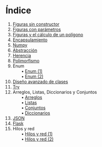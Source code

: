 # Índice

1. [Figuras sin constructor](https://github.com/eliancamcar21/Programaci-n-Orientada-a-Objetos/blob/main/Practica1.py)  
2. [Figuras con parámetros](https://github.com/eliancamcar21/Programaci-n-Orientada-a-Objetos/blob/main/Practica2.py)  
3. [Figuras y el cálculo de un polígono](https://github.com/eliancamcar21/Programaci-n-Orientada-a-Objetos/blob/main/Practica3.py)  
4. [Encapsulamiento](https://github.com/eliancamcar21/Programaci-n-Orientada-a-Objetos/blob/main/Practica4.py)  
5. [Numpy](https://github.com/eliancamcar21/Programaci-n-Orientada-a-Objetos/blob/main/Practica5.py)  
6. [Abstracción](https://github.com/eliancamcar21/Programaci-n-Orientada-a-Objetos/blob/main/Practica6.py)  
7. [Herencia](https://github.com/eliancamcar21/Programaci-n-Orientada-a-Objetos/blob/main/Practica7.py)  
8. [Polimorfismo](https://github.com/eliancamcar21/Programaci-n-Orientada-a-Objetos/blob/main/Practica8.py)  
9. Enum  
  • [Enum (1)](https://github.com/eliancamcar21/Programaci-n-Orientada-a-Objetos/blob/main/Practica9.py)  
  • [Enum (2)](https://github.com/eliancamcar21/Programaci-n-Orientada-a-Objetos/blob/main/Practica9(2).py)  
10. [Diseño avanzado de clases](https://github.com/eliancamcar21/Programaci-n-Orientada-a-Objetos/blob/main/Practica10.py)  
11. [Try](https://github.com/eliancamcar21/Programaci-n-Orientada-a-Objetos/blob/main/Practica12.py)  
12. Arreglos, Listas, Diccionarios y Conjuntos  
  • [Arreglos](https://github.com/eliancamcar21/Programaci-n-Orientada-a-Objetos/blob/main/Practica13(Arreglos).py)  
  • [Listas](https://github.com/eliancamcar21/Programaci-n-Orientada-a-Objetos/blob/main/Practica13(Lista).py)  
  • [Conjuntos](https://github.com/eliancamcar21/Programaci-n-Orientada-a-Objetos/blob/main/Practica13(Conjuntos).py)  
  • [Diccionarios](https://github.com/eliancamcar21/Programaci-n-Orientada-a-Objetos/blob/main/Practica13(Diccionarios).py)  
13. [JSON](https://github.com/eliancamcar21/Programaci-n-Orientada-a-Objetos/blob/main/Practica14.py)  
14. [Flask](https://github.com/eliancamcar21/Programaci-n-Orientada-a-Objetos/blob/main/Practica15.py)  
15. Hilos y red  
  • [Hilos y red (1)](https://github.com/eliancamcar21/Programaci-n-Orientada-a-Objetos/blob/main/Practica16.py)  
  • [Hilos y red (2)](https://github.com/eliancamcar21/Programaci-n-Orientada-a-Objetos/blob/main/Practica16(2).py)  
